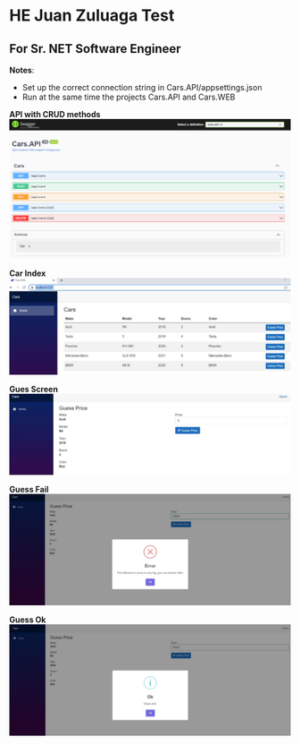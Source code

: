 # HE Juan Zuluaga Test
## For Sr. NET Software Engineer

**Notes**:
- Set up the correct connection string in Cars.API/appsettings.json
- Run at the same time the projects Cars.API and Cars.WEB

**API with CRUD methods**
![Image text](https://github.com/Zulu55/HEJuanZuluagaTest/blob/main/Images/API.png)

**Car Index**
![Image text](https://github.com/Zulu55/HEJuanZuluagaTest/blob/main/Images/CarsIndex.jpg)

**Gues Screen**
![Image text](https://github.com/Zulu55/HEJuanZuluagaTest/blob/main/Images/GuessScreen.jpg)

**Guess Fail**
![Image text](https://github.com/Zulu55/HEJuanZuluagaTest/blob/main/Images/GuessFail.jpg)

**Guess Ok**
![Image text](https://github.com/Zulu55/HEJuanZuluagaTest/blob/main/Images/GuessOk.jpg)
